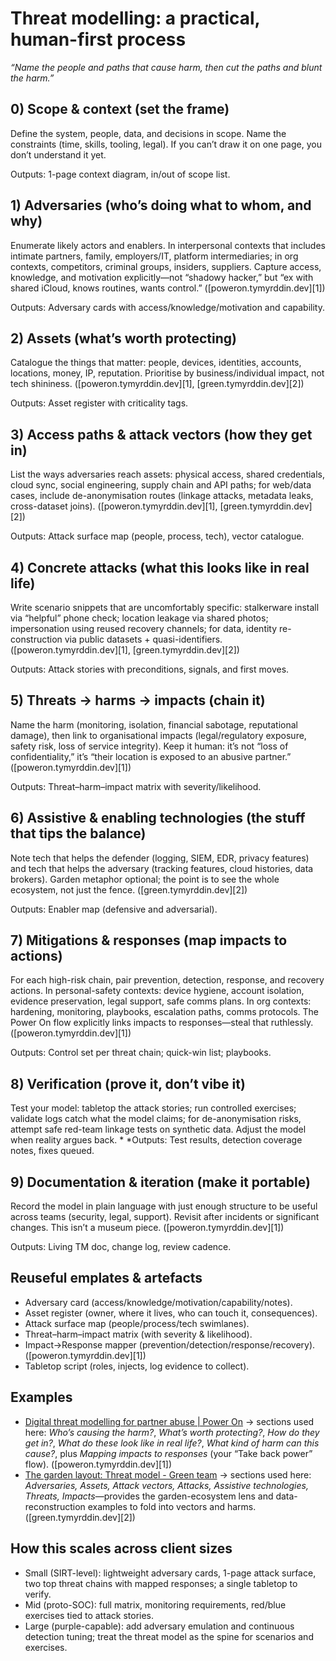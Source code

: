 # Threat modelling: a practical, human-first process

*“Name the people and paths that cause harm, then cut the paths and blunt the harm.”*

## 0) Scope & context (set the frame)

Define the system, people, data, and decisions in scope. Name the constraints (time, skills, tooling, legal). If you can’t draw it on one page, you don’t understand it yet.

Outputs: 1-page context diagram, in/out of scope list.

## 1) Adversaries (who’s doing what to whom, and why)

Enumerate likely actors and enablers. In interpersonal contexts that includes intimate partners, family, employers/IT, platform intermediaries; in org contexts, competitors, criminal groups, insiders, suppliers. Capture access, knowledge, and motivation explicitly—not “shadowy hacker,” but “ex with shared iCloud, knows routines, wants control.” ([poweron.tymyrddin.dev][1])

Outputs: Adversary cards with access/knowledge/motivation and capability.

## 2) Assets (what’s worth protecting)

Catalogue the things that matter: people, devices, identities, accounts, locations, money, IP, reputation. Prioritise by business/individual impact, not tech shininess. ([poweron.tymyrddin.dev][1], [green.tymyrddin.dev][2])

Outputs: Asset register with criticality tags.

## 3) Access paths & attack vectors (how they get in)

List the ways adversaries reach assets: physical access, shared credentials, cloud sync, social engineering, supply chain and API paths; for web/data cases, include de-anonymisation routes (linkage attacks, metadata leaks, cross-dataset joins). ([poweron.tymyrddin.dev][1], [green.tymyrddin.dev][2])

Outputs: Attack surface map (people, process, tech), vector catalogue.

## 4) Concrete attacks (what this looks like in real life)

Write scenario snippets that are uncomfortably specific: stalkerware install via “helpful” phone check; location leakage via shared photos; impersonation using reused recovery channels; for data, identity re-construction via public datasets + quasi-identifiers. ([poweron.tymyrddin.dev][1], [green.tymyrddin.dev][2])

Outputs: Attack stories with preconditions, signals, and first moves.

## 5) Threats → harms → impacts (chain it)

Name the harm (monitoring, isolation, financial sabotage, reputational damage), then link to organisational impacts (legal/regulatory exposure, safety risk, loss of service integrity). Keep it human: it’s not “loss of confidentiality,” it’s “their location is exposed to an abusive partner.” ([poweron.tymyrddin.dev][1])

Outputs: Threat–harm–impact matrix with severity/likelihood.

## 6) Assistive & enabling technologies (the stuff that tips the balance)

Note tech that helps the defender (logging, SIEM, EDR, privacy features) and tech that helps the adversary (tracking features, cloud histories, data brokers). Garden metaphor optional; the point is to see the whole ecosystem, not just the fence. ([green.tymyrddin.dev][2])

Outputs: Enabler map (defensive and adversarial).

## 7) Mitigations & responses (map impacts to actions)

For each high-risk chain, pair prevention, detection, response, and recovery actions. In personal-safety contexts: device hygiene, account isolation, evidence preservation, legal support, safe comms plans. In org contexts: hardening, monitoring, playbooks, escalation paths, comms protocols. The Power On flow explicitly links impacts to responses—steal that ruthlessly. ([poweron.tymyrddin.dev][1])

Outputs: Control set per threat chain; quick-win list; playbooks.

## 8) Verification (prove it, don’t vibe it)

Test your model: tabletop the attack stories; run controlled exercises; validate logs catch what the model claims; for de-anonymisation risks, attempt safe red-team linkage tests on synthetic data. Adjust the model when reality argues back.
*
*Outputs: Test results, detection coverage notes, fixes queued.

## 9) Documentation & iteration (make it portable)

Record the model in plain language with just enough structure to be useful across teams (security, legal, support). Revisit after incidents or significant changes. This isn’t a museum piece. ([poweron.tymyrddin.dev][1])

Outputs: Living TM doc, change log, review cadence.

## Reuseful emplates & artefacts

* Adversary card (access/knowledge/motivation/capability/notes).
* Asset register (owner, where it lives, who can touch it, consequences).
* Attack surface map (people/process/tech swimlanes).
* Threat–harm–impact matrix (with severity & likelihood).
* Impact→Response mapper (prevention/detection/response/recovery). ([poweron.tymyrddin.dev][1])
* Tabletop script (roles, injects, log evidence to collect).

## Examples

* [Digital threat modelling for partner abuse | Power On](https://poweron.tymyrddin.dev/en/docs/threat-model/) → sections used here: *Who’s causing the harm?*, *What’s worth protecting?*, *How do they get in?*, *What do these look like in real life?*, *What kind of harm can this cause?*, plus *Mapping impacts to responses* (your “Take back power” flow). ([poweron.tymyrddin.dev][1])
* [The garden layout: Threat model - Green team](https://green.tymyrddin.dev/docs/deanonymisation/) → sections used here: *Adversaries, Assets, Attack vectors, Attacks, Assistive technologies, Threats, Impacts*—provides the garden-ecosystem lens and data-reconstruction examples to fold into vectors and harms. ([green.tymyrddin.dev][2])

## How this scales across client sizes

* Small (SIRT-level): lightweight adversary cards, 1-page attack surface, two top threat chains with mapped responses; a single tabletop to verify.
* Mid (proto-SOC): full matrix, monitoring requirements, red/blue exercises tied to attack stories.
* Large (purple-capable): add adversary emulation and continuous detection tuning; treat the threat model as the spine for scenarios and exercises.

